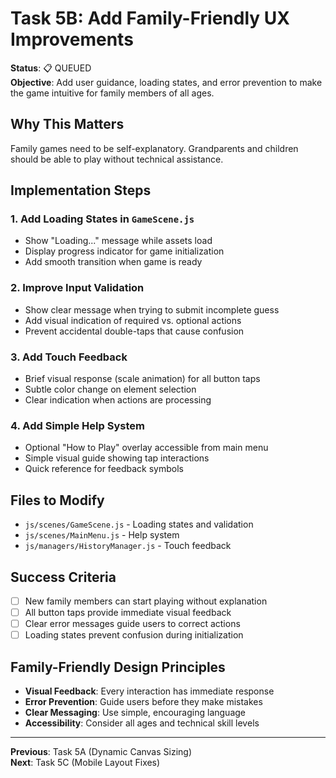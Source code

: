 # Task 5B: Add Family-Friendly UX Improvements

**Status**: 📋 QUEUED  
**Objective**: Add user guidance, loading states, and error prevention to make the game intuitive for family members of all ages.

## Why This Matters
Family games need to be self-explanatory. Grandparents and children should be able to play without technical assistance.

## Implementation Steps

### 1. Add Loading States in `GameScene.js`
- Show "Loading..." message while assets load
- Display progress indicator for game initialization
- Add smooth transition when game is ready

### 2. Improve Input Validation
- Show clear message when trying to submit incomplete guess
- Add visual indication of required vs. optional actions
- Prevent accidental double-taps that cause confusion

### 3. Add Touch Feedback
- Brief visual response (scale animation) for all button taps
- Subtle color change on element selection
- Clear indication when actions are processing

### 4. Add Simple Help System
- Optional "How to Play" overlay accessible from main menu
- Simple visual guide showing tap interactions
- Quick reference for feedback symbols

## Files to Modify
- `js/scenes/GameScene.js` - Loading states and validation
- `js/scenes/MainMenu.js` - Help system
- `js/managers/HistoryManager.js` - Touch feedback

## Success Criteria
- [ ] New family members can start playing without explanation
- [ ] All button taps provide immediate visual feedback
- [ ] Clear error messages guide users to correct actions
- [ ] Loading states prevent confusion during initialization

## Family-Friendly Design Principles
- **Visual Feedback**: Every interaction has immediate response
- **Error Prevention**: Guide users before they make mistakes
- **Clear Messaging**: Use simple, encouraging language
- **Accessibility**: Consider all ages and technical skill levels

---
**Previous**: Task 5A (Dynamic Canvas Sizing)  
**Next**: Task 5C (Mobile Layout Fixes)
